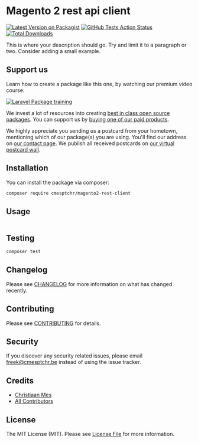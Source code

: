 # Magento 2 rest api client

[![Latest Version on Packagist](https://img.shields.io/packagist/v/cmesptchr/magento2-rest-client.svg?style=flat-square)](https://packagist.org/packages/cmesptchr/magento2-rest-client)
[![GitHub Tests Action Status](https://img.shields.io/github/workflow/status/cmesptchr/magento2-rest-client/run-tests?label=tests)](https://github.com/cmesptchr/magento2-rest-client/actions?query=workflow%3Arun-tests+branch%3Amaster)
[![Total Downloads](https://img.shields.io/packagist/dt/cmesptchr/magento2-rest-client.svg?style=flat-square)](https://packagist.org/packages/cmesptchr/magento2-rest-client)


This is where your description should go. Try and limit it to a paragraph or two. Consider adding a small example.

## Support us

Learn how to create a package like this one, by watching our premium video course:

[![Laravel Package training](https://cmesptchr.be/github/package-training.jpg)](https://laravelpackage.training)

We invest a lot of resources into creating [best in class open source packages](https://cmesptchr.be/open-source). You can support us by [buying one of our paid products](https://cmesptchr.be/open-source/support-us).

We highly appreciate you sending us a postcard from your hometown, mentioning which of our package(s) you are using. You'll find our address on [our contact page](https://cmesptchr.be/about-us). We publish all received postcards on [our virtual postcard wall](https://cmesptchr.be/open-source/postcards).

## Installation

You can install the package via composer:

```bash
composer require cmesptchr/magento2-rest-client
```

## Usage

``` php

```

## Testing

``` bash
composer test
```

## Changelog

Please see [CHANGELOG](CHANGELOG.md) for more information on what has changed recently.

## Contributing

Please see [CONTRIBUTING](CONTRIBUTING.md) for details.

## Security

If you discover any security related issues, please email freek@cmesptchr.be instead of using the issue tracker.

## Credits

- [Christiaan Mes](https://github.com/cmesptchr)
- [All Contributors](../../contributors)

## License

The MIT License (MIT). Please see [License File](LICENSE.md) for more information.

